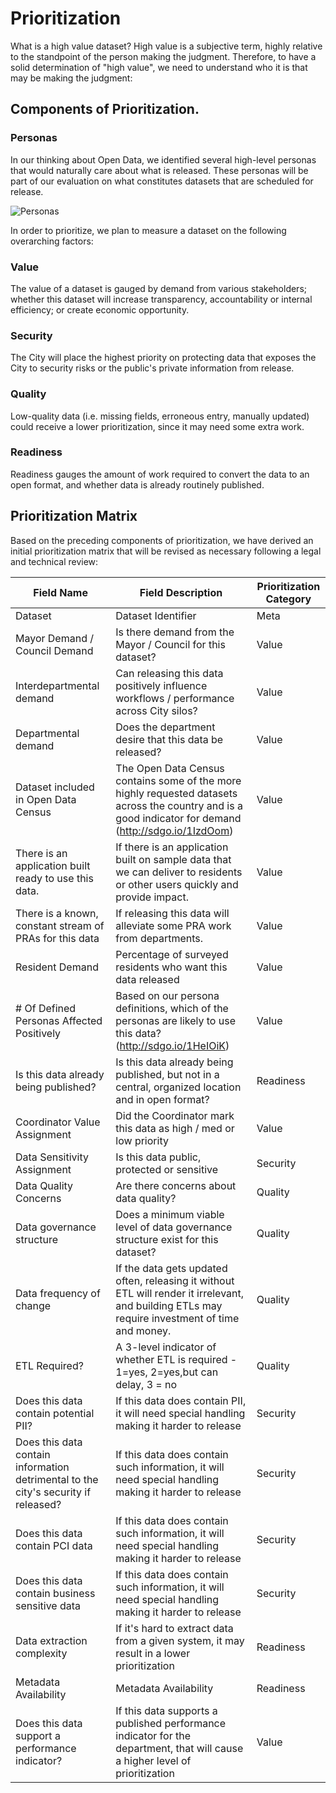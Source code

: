 # Prioritization
What is a high value dataset?  High value is a subjective term, highly relative to the standpoint of the person making the judgment.  Therefore, to have a solid determination of "high value", we need to understand who it is that may be making the judgment:


## Components of Prioritization.
### Personas
In our thinking about Open Data, we identified several high-level personas that would naturally care about what is released.  These personas will be part of our evaluation on what constitutes datasets that are scheduled for release.

![Personas](http://take.ms/UiDp2)

In order to prioritize, we plan to measure a dataset on the following overarching factors:

### Value
The value of a dataset is gauged by demand from various stakeholders; whether this dataset will increase transparency, accountability or internal efficiency; or create economic opportunity.

### Security
The City will place the highest priority on protecting data that exposes the City to security risks or the public's private information from release.

### Quality
Low-quality data (i.e. missing fields, erroneous entry, manually updated) could receive a lower prioritization, since it may need some extra work.

### Readiness
Readiness gauges the amount of work required to convert the data to an open format, and whether data is already routinely published.

## Prioritization Matrix
Based on the preceding components of prioritization, we have derived an initial prioritization matrix that will be revised as necessary following a legal and technical review: 


| **Field Name** | **Field Description** | **Prioritization Category** |
|------------------------------------------------------------------------------------|---------------------------------------------------------------------------------------------------------------------------------------------------------|-------------------------|
| Dataset | Dataset Identifier | Meta |
| Mayor Demand / Council Demand | Is there demand from the Mayor / Council for this dataset? | Value |
| Interdepartmental demand | Can releasing this data positively influence workflows / performance across City silos? | Value |
| Departmental demand | Does the department desire that this data be released? | Value |
| Dataset included in Open Data Census | The Open Data Census contains some of the more highly requested datasets across the country and is a good indicator for demand (http://sdgo.io/1IzdOom) | Value |
| There is an application built ready to use this data. | If there is an application built on sample data that we can deliver to residents or other users quickly and provide impact. | Value |
| There is a known, constant stream of PRAs for this data | If releasing this data will alleviate some PRA work from departments. | Value |
| Resident Demand | Percentage of surveyed residents who want this data released | Value |
| # Of Defined Personas Affected Positively | Based on our persona definitions, which of the personas are likely to use this data? (http://sdgo.io/1HeIOiK) | Value |
| Is this data already being published? | Is this data already being published, but not in a central, organized location and in open format? | Readiness |
| Coordinator Value Assignment | Did the Coordinator mark this data as high / med or low priority | Value |
| Data Sensitivity Assignment | Is this data public, protected or sensitive | Security |
| Data Quality Concerns | Are there concerns about data quality? | Quality |
| Data governance structure | Does a minimum viable level of data governance structure exist for this dataset? | Quality |
| Data frequency of change | If the data gets updated often, releasing it without ETL will render it irrelevant, and building ETLs may require investment of time and money. | Quality |
| ETL Required? | A 3-level indicator of whether ETL is required - 1=yes, 2=yes,but can delay, 3 = no | Quality |
| Does this data contain potential PII? | If this data does contain PII, it will need special handling making it harder to release | Security |
| Does this data contain information detrimental to the city's security if released? | If this data does contain such information, it will need special handling making it harder to release | Security |
| Does this data contain PCI data | If this data does contain such information, it will need special handling making it harder to release | Security |
| Does this data contain business sensitive data | If this data does contain such information, it will need special handling making it harder to release | Security |
| Data extraction complexity | If it's hard to extract data from a given system, it may result in a lower prioritization | Readiness |
| Metadata Availability | Metadata Availability | Readiness |
| Does this data support a performance indicator? | If this data supports a published performance indicator for the department, that will cause a higher level of prioritization | Value |


